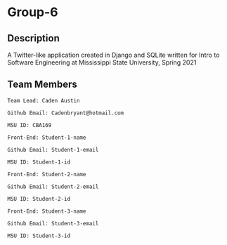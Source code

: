 # Group-6
Description
-----------------
A Twitter-like application created in Django and SQLite written for Intro to Software Engineering at Mississippi State University, Spring 2021

Team Members
---------------
```
Team Lead: Caden Austin

Github Email: Cadenbryant@hotmail.com

MSU ID: CBA169 
```
```
Front-End: Student-1-name

Github Email: Student-1-email

MSU ID: Student-1-id 
```
```
Front-End: Student-2-name

Github Email: Student-2-email

MSU ID: Student-2-id 
```
```
Front-End: Student-3-name

Github Email: Student-3-email

MSU ID: Student-3-id 
```

